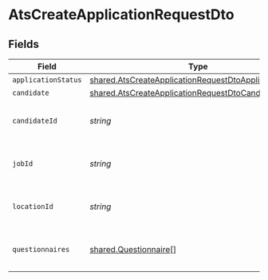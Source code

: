 # AtsCreateApplicationRequestDto


## Fields

| Field                                                                                                                                   | Type                                                                                                                                    | Required                                                                                                                                | Description                                                                                                                             | Example                                                                                                                                 |
| --------------------------------------------------------------------------------------------------------------------------------------- | --------------------------------------------------------------------------------------------------------------------------------------- | --------------------------------------------------------------------------------------------------------------------------------------- | --------------------------------------------------------------------------------------------------------------------------------------- | --------------------------------------------------------------------------------------------------------------------------------------- |
| `applicationStatus`                                                                                                                     | [shared.AtsCreateApplicationRequestDtoApplicationStatus](../../../sdk/models/shared/atscreateapplicationrequestdtoapplicationstatus.md) | :heavy_minus_sign:                                                                                                                      | N/A                                                                                                                                     |                                                                                                                                         |
| `candidate`                                                                                                                             | [shared.AtsCreateApplicationRequestDtoCandidate](../../../sdk/models/shared/atscreateapplicationrequestdtocandidate.md)                 | :heavy_minus_sign:                                                                                                                      | N/A                                                                                                                                     |                                                                                                                                         |
| `candidateId`                                                                                                                           | *string*                                                                                                                                | :heavy_minus_sign:                                                                                                                      | Unique identifier of the candidate                                                                                                      | e3cb75bf-aa84-466e-a6c1-b8322b257a48                                                                                                    |
| `jobId`                                                                                                                                 | *string*                                                                                                                                | :heavy_minus_sign:                                                                                                                      | Unique identifier of the job                                                                                                            | 4071538b-3cac-4fbf-ac76-f78ed250ffdd                                                                                                    |
| `locationId`                                                                                                                            | *string*                                                                                                                                | :heavy_minus_sign:                                                                                                                      | Unique identifier of the location                                                                                                       | dd8d41d1-5eb8-4408-9c87-9ba44604eae4                                                                                                    |
| `questionnaires`                                                                                                                        | [shared.Questionnaire](../../../sdk/models/shared/questionnaire.md)[]                                                                   | :heavy_minus_sign:                                                                                                                      | Questionnaires associated with the application                                                                                          |                                                                                                                                         |